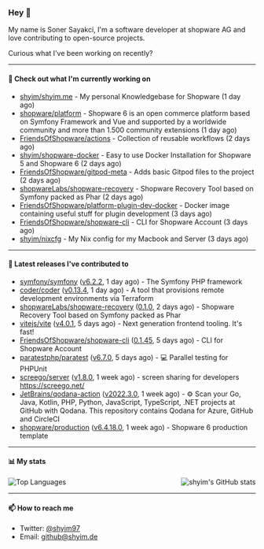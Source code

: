 ### Hey 👋

My name is Soner Sayakci, I'm a software developer at shopware AG and love contributing to open-source projects.

Curious what I've been working on recently?

---

#### 👷 Check out what I'm currently working on

- [shyim/shyim.me](https://github.com/shyim/shyim.me) - My personal Knowledgebase for Shopware (1 day ago)
- [shopware/platform](https://github.com/shopware/platform) - Shopware 6 is an open commerce platform based on Symfony Framework and Vue and supported by a worldwide community and more than 1.500 community extensions (1 day ago)
- [FriendsOfShopware/actions](https://github.com/FriendsOfShopware/actions) - Collection of reusable workflows (2 days ago)
- [shyim/shopware-docker](https://github.com/shyim/shopware-docker) - Easy to use Docker Installation for Shopware 5 and Shopware 6 (2 days ago)
- [FriendsOfShopware/gitpod-meta](https://github.com/FriendsOfShopware/gitpod-meta) - Adds basic Gitpod files to the project (2 days ago)
- [shopwareLabs/shopware-recovery](https://github.com/shopwareLabs/shopware-recovery) - Shopware Recovery Tool based on Symfony packed as Phar (2 days ago)
- [FriendsOfShopware/platform-plugin-dev-docker](https://github.com/FriendsOfShopware/platform-plugin-dev-docker) - Docker image containing useful stuff for plugin development (3 days ago)
- [FriendsOfShopware/shopware-cli](https://github.com/FriendsOfShopware/shopware-cli) - CLI for Shopware Account (3 days ago)
- [shyim/nixcfg](https://github.com/shyim/nixcfg) - My Nix config for my Macbook and Server (3 days ago)

---

#### 🔭 Latest releases I've contributed to

- [symfony/symfony](https://github.com/symfony/symfony) ([v6.2.2](https://github.com/symfony/symfony/releases/tag/v6.2.2), 1 day ago) - The Symfony PHP framework
- [coder/coder](https://github.com/coder/coder) ([v0.13.4](https://github.com/coder/coder/releases/tag/v0.13.4), 1 day ago) - A tool that provisions remote development environments via Terraform
- [shopwareLabs/shopware-recovery](https://github.com/shopwareLabs/shopware-recovery) ([0.1.0](https://github.com/shopwareLabs/shopware-recovery/releases/tag/0.1.0), 2 days ago) - Shopware Recovery Tool based on Symfony packed as Phar
- [vitejs/vite](https://github.com/vitejs/vite) ([v4.0.1](https://github.com/vitejs/vite/releases/tag/v4.0.1), 5 days ago) - Next generation frontend tooling. It&#39;s fast!
- [FriendsOfShopware/shopware-cli](https://github.com/FriendsOfShopware/shopware-cli) ([0.1.45](https://github.com/FriendsOfShopware/shopware-cli/releases/tag/0.1.45), 5 days ago) - CLI for Shopware Account
- [paratestphp/paratest](https://github.com/paratestphp/paratest) ([v6.7.0](https://github.com/paratestphp/paratest/releases/tag/v6.7.0), 5 days ago) - :computer: Parallel testing for PHPUnit
- [screego/server](https://github.com/screego/server) ([v1.8.0](https://github.com/screego/server/releases/tag/v1.8.0), 1 week ago) - screen sharing for developers https://screego.net/
- [JetBrains/qodana-action](https://github.com/JetBrains/qodana-action) ([v2022.3.0](https://github.com/JetBrains/qodana-action/releases/tag/v2022.3.0), 1 week ago) - ⚙️ Scan your Go, Java, Kotlin, PHP, Python, JavaScript, TypeScript, .NET projects at GitHub with Qodana. This repository contains Qodana for Azure, GitHub and CircleCI
- [shopware/production](https://github.com/shopware/production) ([v6.4.18.0](https://github.com/shopware/production/releases/tag/v6.4.18.0), 1 week ago) - Shopware 6 production template

---

#### 📊 My stats

<img align="right" alt="shyim's GitHub stats" src="https://github-readme-stats.vercel.app/api?username=shyim&count_private=1&show_icons=true&" />

![Top Languages](https://github-readme-stats.vercel.app/api/top-langs/?username=shyim)

---

#### 📫 How to reach me

- Twitter: [@shyim97](https://twitter.com/shyim97)
- Email: [github@shyim.de](mailto://github@shyim.de)
